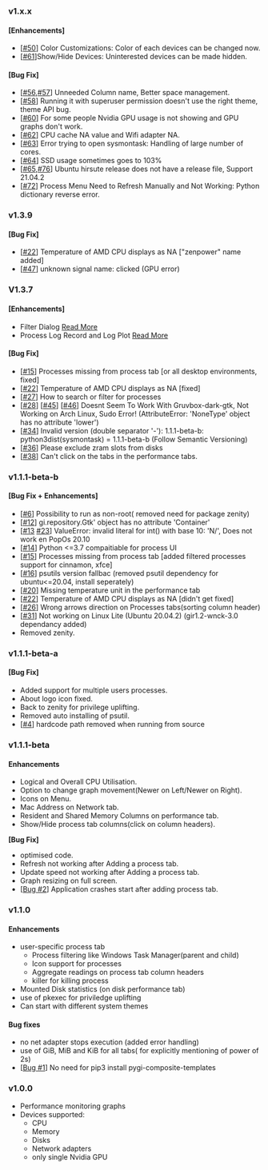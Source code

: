 ### v1.x.x
#### [Enhancements]
- [[#50](https://github.com/KrispyCamel4u/SysMonTask/issues/50)] Color Customizations: Color of each devices can be changed now.
- [[#61](https://github.com/KrispyCamel4u/SysMonTask/issues/50)]Show/Hide Devices: Uninterested devices can be made hidden.

#### [Bug Fix]
- [[#56](https://github.com/KrispyCamel4u/SysMonTask/issues/56),[#57](https://github.com/KrispyCamel4u/SysMonTask/issues/57)] Unneeded Column name, Better space management.
- [[#58](https://github.com/KrispyCamel4u/SysMonTask/issues/58)] Running it with superuser permission doesn't use the right theme, theme API bug.
- [[#60](https://github.com/KrispyCamel4u/SysMonTask/issues/60)] For some people Nvidia GPU usage is not showing and GPU graphs don't work.
- [[#62](https://github.com/KrispyCamel4u/SysMonTask/issues/62)] CPU cache NA value and Wifi adapter NA.
- [[#63](https://github.com/KrispyCamel4u/SysMonTask/issues/63)] Error trying to open sysmontask: Handling of large number of cores.
- [[#64](https://github.com/KrispyCamel4u/SysMonTask/issues/64)] SSD usage sometimes goes to 103%
- [[#65](https://github.com/KrispyCamel4u/SysMonTask/issues/65),[#76](https://github.com/KrispyCamel4u/SysMonTask/issues/76)] Ubuntu hirsute release does not have a release file, Support 21.04.2
- [[#72](https://github.com/KrispyCamel4u/SysMonTask/issues/72)] Process Menu Need to Refresh Manually and Not Working: Python dictionary reverse error.

### v1.3.9
#### [Bug Fix]
- [[#22](https://github.com/KrispyCamel4u/SysMonTask/issues/22)] Temperature of AMD CPU displays as NA ["zenpower" name added]
- [[#47](https://github.com/KrispyCamel4u/SysMonTask/issues/47)] unknown signal name: clicked (GPU error)

### V1.3.7
#### [Enhancements]
- Filter Dialog [Read More](https://github.com/KrispyCamel4u/SysMonTask/blob/master/DOCS.md)
- Process Log Record and Log Plot [Read More](https://github.com/KrispyCamel4u/SysMonTask/blob/master/DOCS.md)
#### [Bug Fix]
- [[#15]((https://github.com/KrispyCamel4u/SysMonTask/issues/15))] Processes missing from process tab [or all desktop environments, fixed]
- [[#22](https://github.com/KrispyCamel4u/SysMonTask/issues/22)] Temperature of AMD CPU displays as NA [fixed]
- [[#27](https://github.com/KrispyCamel4u/SysMonTask/issues/27)] How to search or filter for processes
- [[#28](https://github.com/KrispyCamel4u/SysMonTask/issues/28)] [[#45](https://github.com/KrispyCamel4u/SysMonTask/issues/45)] [[#46](https://github.com/KrispyCamel4u/SysMonTask/issues/46)] Doesnt Seem To Work With Gruvbox-dark-gtk, Not Working on Arch Linux, Sudo Error! (AttributeError: 'NoneType' object has no attribute 'lower')
- [[#34](https://github.com/KrispyCamel4u/SysMonTask/issues/34)] Invalid version (double separator '-'): 1.1.1-beta-b: python3dist(sysmontask) = 1.1.1-beta-b (Follow Semantic Versioning)
- [[#36](https://github.com/KrispyCamel4u/SysMonTask/issues/36)] Please exclude zram slots from disks
- [[#38](https://github.com/KrispyCamel4u/SysMonTask/issues/38)] Can't click on the tabs in the performance tabs.


### v1.1.1-beta-b
#### [Bug Fix + Enhancements]
- [[#6](https://github.com/KrispyCamel4u/SysMonTask/issues/6)] Possibility to run as non-root( removed need for package zenity)
- [[#12](https://github.com/KrispyCamel4u/SysMonTask/issues/12)] gi.repository.Gtk' object has no attribute 'Container'
- [[#13](https://github.com/KrispyCamel4u/SysMonTask/issues/13) [#23](https://github.com/KrispyCamel4u/SysMonTask/issues/23)] ValueError: invalid literal for int() with base 10: 'N/', Does not work en PopOs 20.10
- [[#14](https://github.com/KrispyCamel4u/SysMonTask/pull/14)] Python <=3.7 compaitiable for process UI
- [[#15]()] Processes missing from process tab [added filtered processes support for cinnamon, xfce]
- [[#16](https://github.com/KrispyCamel4u/SysMonTask/issues/16)] psutils version fallbac (removed psutil dependency for ubuntu<=20.04, install seperately)
- [[#20](https://github.com/KrispyCamel4u/SysMonTask/issues/20)] Missing temperature unit in the performance tab
- [[#22](https://github.com/KrispyCamel4u/SysMonTask/issues/22)] Temperature of AMD CPU displays as NA [didn't get fixed]
- [[#26](https://github.com/KrispyCamel4u/SysMonTask/issues/26)] Wrong arrows direction on Processes tabs(sorting column header)
- [[#31](https://github.com/KrispyCamel4u/SysMonTask/issues/31)] Not working on Linux Lite (Ubuntu 20.04.2) (gir1.2-wnck-3.0 dependancy added)
- Removed zenity.

### v1.1.1-beta-a
#### [Bug Fix]
  * Added support for multiple users processes.
  * About logo icon fixed.
  * Back to zenity for privilege uplifting.
  * Removed auto installing of psutil.
  * [[#4](https://github.com/KrispyCamel4u/SysMonTask/pull/4)] hardcode path removed when running from source

### v1.1.1-beta
#### Enhancements
- Logical and Overall CPU Utilisation.
- Option to change graph movement(Newer on Left/Newer on Right).
- Icons on Menu.
- Mac Address on Network tab.
- Resident and Shared Memory Columns on performance tab.
- Show/Hide process tab columns(click on column headers).

**[Bug Fix]**
- optimised code.
- Refresh not working after Adding a process tab.
- Update speed not working after Adding a process tab.
- Graph resizing on full screen.
- [[Bug #2](https://github.com/KrispyCamel4u/SysMonTask/issues/2)] Application crashes start after adding process tab.

### v1.1.0
#### Enhancements
- user-specific process tab
  * Process filtering like Windows Task Manager(parent and child)
  * Icon support for processes
  * Aggregate readings on process tab column headers
  * killer for killing process
- Mounted Disk statistics (on disk performance tab)
- use of pkexec for priviledge uplifting
- Can start with different system themes

#### Bug fixes
- no net adapter stops execution (added error handling)
- use of GiB, MiB and KiB for all tabs( for explicitly mentioning of power of 2s)
- [[Bug #1](https://github.com/KrispyCamel4u/SysMonTask/issues/1)] No need for pip3 install pygi-composite-templates

### v1.0.0
- Performance monitoring graphs
- Devices supported:
  * CPU
  * Memory
  * Disks
  * Network adapters
  * only single Nvidia GPU
